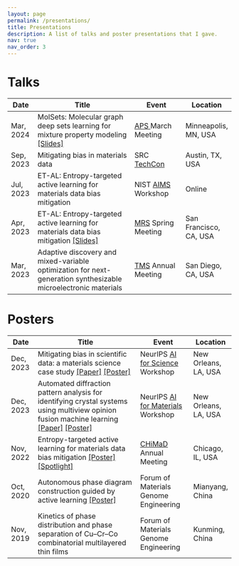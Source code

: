 ```yaml
---
layout: page
permalink: /presentations/
title: Presentations
description: A list of talks and poster presentations that I gave.
nav: true
nav_order: 3
---
```


<div class="publications">
<h1>Talks</h1>
</div>

<table class="table table-hover table-sm">
  <colgroup>
    <col style="width:12%">
    <col style="width:48%">
    <col style="width:24%">
    <col style="width:16%">
  </colgroup>
  <thead>
    <tr>
      <th scope="col">Date</th>
      <th scope="col">Title</th>
      <th scope="col">Event</th>
      <th scope="col">Location</th>
    </tr>
  </thead>
  <tbody>
    <tr>
      <td>Mar, 2024</td>
      <td> MolSets: Molecular graph deep sets learning for mixture property modeling <a href="/assets/pdf/APS_2024.pdf">[Slides]</a> </td>
      <td><a href="https://march.aps.org/"> APS </a>March Meeting</td>
      <td>Minneapolis, MN, USA</td>
    </tr>
    <tr>
      <td>Sep, 2023</td>
      <td> Mitigating bias in materials data</td>
      <td>SRC <a href="https://www.src.org/calendar/e006829/"> TechCon </a></td>
      <td>Austin, TX, USA</td>
    </tr>
    <tr>
      <td>Jul, 2023</td>
      <td> ET-AL: Entropy-targeted active learning for materials data bias mitigation </td>
      <td>NIST <a href="https://www.nist.gov/news-events/events/2023/07/artificial-intelligence-materials-science-aims-workshop"> AIMS </a> Workshop</td>
      <td>Online</td>
    </tr>
    <tr>
      <td>Apr, 2023</td>
      <td> ET-AL: Entropy-targeted active learning for materials data bias mitigation <a href="/assets/pdf/MRS_2023.pdf">[Slides]</a> </td>
      <td><a href="https://www.mrs.org/meetings-events/spring-meetings-exhibits/2023-mrs-spring-meeting">MRS</a> Spring Meeting</td>
      <td>San Francisco, CA, USA</td>
    </tr>
    <tr>
      <td>Mar, 2023</td>
      <td> Adaptive discovery and mixed-variable optimization for next-generation synthesizable microelectronic materials </td>
      <td><a href="https://www.tms.org/AnnualMeeting/TMS2023">TMS</a> Annual Meeting</td>
      <td>San Diego, CA, USA</td>
    </tr>
  </tbody>
</table>


<div class="publications">
<h1>Posters</h1>
</div>
<table class="table table-hover table-sm">
  <colgroup>
    <col style="width:12%">
    <col style="width:48%">
    <col style="width:24%">
    <col style="width:16%">
  </colgroup>
  <thead>
    <tr>
      <th scope="col">Date</th>
      <th scope="col">Title</th>
      <th scope="col">Event</th>
      <th scope="col">Location</th>
    </tr>
  </thead>
  <tbody>
    <tr>
      <td>Dec, 2023</td>
      <td>Mitigating bias in scientific data: a materials science case study <a href="https://openreview.net/forum?id=PfpbWuC0Yk">[Paper]</a> <a href="https://nips.cc/virtual/2023/75754">[Poster]</a></td>
      <td>NeurIPS <a href="https://ai4sciencecommunity.github.io/neurips23.html">AI for Science</a> Workshop</td>
      <td>New Orleans, LA, USA</td>
    </tr>
    <tr>
      <td>Dec, 2023</td>
      <td>Automated diffraction pattern analysis for identifying crystal systems using multiview opinion fusion machine learning <a href="https://openreview.net/forum?id=L6AJmCkfNe">[Paper]</a> <a href="https://nips.cc/virtual/2023/78564">[Poster]</a></td>
      <td>NeurIPS <a href="https://sites.google.com/view/ai4mat/home">AI for Materials</a> Workshop</td>
      <td>New Orleans, LA, USA</td>
    </tr>
    <tr>
      <td>Nov, 2022</td>
      <td>Entropy-targeted active learning for materials data bias mitigation <a href="/assets/pdf/chimad_2022_poster.pdf">[Poster]</a> <a href="/assets/pdf/chimad_2022_slides.pdf">[Spotlight]</a></td>
      <td><a href="https://chimad.northwestern.edu/">CHiMaD</a> Annual Meeting</td>
      <td>Chicago, IL, USA</td>
    </tr>
    <tr>
      <td>Oct, 2020</td>
      <td>Autonomous phase diagram construction guided by active learning <a href="/assets/pdf/fmge_poster.pdf">[Poster]</a></td>
      <td>Forum of Materials Genome Engineering</td>
      <td>Mianyang, China</td>
    </tr>
    <tr>
      <td>Nov, 2019</td>
      <td>Kinetics of phase distribution and phase separation of Cu–Cr–Co combinatorial multilayered thin films</td>
      <td>Forum of Materials Genome Engineering</td>
      <td>Kunming, China</td>
    </tr>
  </tbody>
</table>
